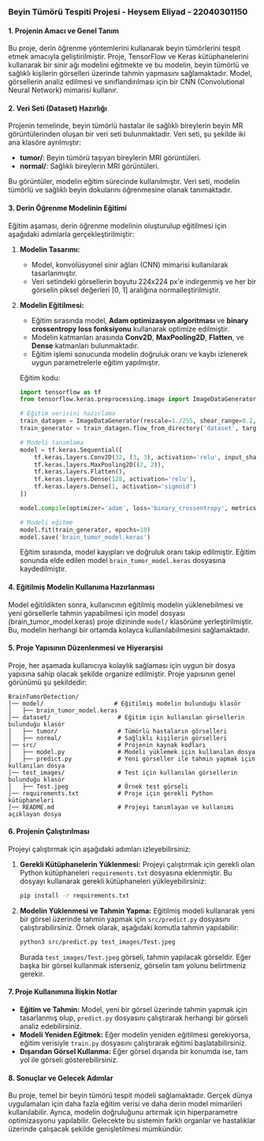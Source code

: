 ### Beyin Tümörü Tespiti Projesi - Heysem Eliyad - 22040301150

#### 1. **Projenin Amacı ve Genel Tanım**

Bu proje, derin öğrenme yöntemlerini kullanarak beyin tümörlerini tespit etmek amacıyla geliştirilmiştir. Proje, TensorFlow ve Keras kütüphanelerini kullanarak bir sinir ağı modelini eğitmekte ve bu modelin, beyin tümörlü ve sağlıklı kişilerin görselleri üzerinde tahmin yapmasını sağlamaktadır. Model, görsellerin analiz edilmesi ve sınıflandırılması için bir CNN (Convolutional Neural Network) mimarisi kullanır.

#### 2. **Veri Seti (Dataset) Hazırlığı**

Projenin temelinde, beyin tümörlü hastalar ile sağlıklı bireylerin beyin MR görüntülerinden oluşan bir veri seti bulunmaktadır. Veri seti, şu şekilde iki ana klasöre ayrılmıştır:

- **tumor/**: Beyin tümörü taşıyan bireylerin MRI görüntüleri.
- **normal/**: Sağlıklı bireylerin MRI görüntüleri.

Bu görüntüler, modelin eğitim sürecinde kullanılmıştır. Veri seti, modelin tümörlü ve sağlıklı beyin dokularını öğrenmesine olanak tanımaktadır.

#### 3. **Derin Öğrenme Modelinin Eğitimi**

Eğitim aşaması, derin öğrenme modelinin oluşturulup eğitilmesi için aşağıdaki adımlarla gerçekleştirilmiştir:

1. **Modelin Tasarımı:**

   - Model, konvolüsyonel sinir ağları (CNN) mimarisi kullanılarak tasarlanmıştır.
   - Veri setindeki görsellerin boyutu 224x224 px'e indirgenmiş ve her bir görselin piksel değerleri [0, 1] aralığına normalleştirilmiştir.

2. **Modelin Eğitilmesi:**

   - Eğitim sırasında model, **Adam optimizasyon algoritması** ve **binary crossentropy loss fonksiyonu** kullanarak optimize edilmiştir.
   - Modelin katmanları arasında **Conv2D**, **MaxPooling2D**, **Flatten**, ve **Dense** katmanları bulunmaktadır.
   - Eğitim işlemi sonucunda modelin doğruluk oranı ve kaybı izlenerek uygun parametrelerle eğitim yapılmıştır.

   Eğitim kodu:

   ```python
   import tensorflow as tf
   from tensorflow.keras.preprocessing.image import ImageDataGenerator

   # Eğitim verisini hazırlama
   train_datagen = ImageDataGenerator(rescale=1./255, shear_range=0.2, zoom_range=0.2, horizontal_flip=True)
   train_generator = train_datagen.flow_from_directory('dataset', target_size=(224, 224), batch_size=32, class_mode='binary')

   # Modeli tanımlama
   model = tf.keras.Sequential([
       tf.keras.layers.Conv2D(32, (3, 3), activation='relu', input_shape=(224, 224, 3)),
       tf.keras.layers.MaxPooling2D((2, 2)),
       tf.keras.layers.Flatten(),
       tf.keras.layers.Dense(128, activation='relu'),
       tf.keras.layers.Dense(1, activation='sigmoid')
   ])

   model.compile(optimizer='adam', loss='binary_crossentropy', metrics=['accuracy'])

   # Modeli eğitme
   model.fit(train_generator, epochs=10)
   model.save('brain_tumor_model.keras')
   ```

   Eğitim sırasında, model kayıpları ve doğruluk oranı takip edilmiştir. Eğitim sonunda elde edilen model `brain_tumor_model.keras` dosyasına kaydedilmiştir.

#### 4. **Eğitilmiş Modelin Kullanıma Hazırlanması**

Model eğitildikten sonra, kullanıcının eğitilmiş modelin yüklenebilmesi ve yeni görsellerle tahmin yapabilmesi için model dosyası (brain_tumor_model.keras) proje dizininde `model/` klasörüne yerleştirilmiştir. Bu, modelin herhangi bir ortamda kolayca kullanılabilmesini sağlamaktadır.

#### 5. **Proje Yapısının Düzenlenmesi ve Hiyerarşisi**

Proje, her aşamada kullanıcıya kolaylık sağlaması için uygun bir dosya yapısına sahip olacak şekilde organize edilmiştir. Proje yapısının genel görünümü şu şekildedir:

```plaintext
BrainTumorDetection/
│── model/                    # Eğitilmiş modelin bulunduğu klasör
│   ├── brain_tumor_model.keras
│── dataset/                   # Eğitim için kullanılan görsellerin bulunduğu klasör
│   ├── tumor/                 # Tümörlü hastaların görselleri
│   ├── normal/                # Sağlıklı kişilerin görselleri
│── src/                       # Projenin kaynak kodları
│   ├── model.py               # Modeli yüklemek için kullanılan dosya
│   ├── predict.py             # Yeni görseller ile tahmin yapmak için kullanılan dosya
│── test_images/               # Test için kullanılan görsellerin bulunduğu klasör
│   ├── Test.jpeg              # Örnek test görseli
│── requirements.txt           # Proje için gerekli Python kütüphaneleri
│── README.md                  # Projeyi tanımlayan ve kullanımı açıklayan dosya
```

#### 6. **Projenin Çalıştırılması**

Projeyi çalıştırmak için aşağıdaki adımları izleyebilirsiniz:

1. **Gerekli Kütüphanelerin Yüklenmesi:**
   Projeyi çalıştırmak için gerekli olan Python kütüphaneleri `requirements.txt` dosyasına eklenmiştir. Bu dosyayı kullanarak gerekli kütüphaneleri yükleyebilirsiniz:

   ```bash
   pip install -r requirements.txt
   ```

2. **Modelin Yüklenmesi ve Tahmin Yapma:**
   Eğitilmiş modeli kullanarak yeni bir görsel üzerinde tahmin yapmak için `src/predict.py` dosyasını çalıştırabilirsiniz. Örnek olarak, aşağıdaki komutla tahmin yapılabilir:

   ```bash
   python3 src/predict.py test_images/Test.jpeg
   ```

   Burada `test_images/Test.jpeg` görseli, tahmin yapılacak görseldir. Eğer başka bir görsel kullanmak isterseniz, görselin tam yolunu belirtmeniz gerekir.

#### 7. **Proje Kullanımına İlişkin Notlar**

- **Eğitim ve Tahmin:** Model, yeni bir görsel üzerinde tahmin yapmak için tasarlanmış olup, `predict.py` dosyasını çalıştırarak herhangi bir görseli analiz edebilirsiniz.
- **Modeli Yeniden Eğitmek:** Eğer modelin yeniden eğitilmesi gerekiyorsa, eğitim verisiyle `train.py` dosyasını çalıştırarak eğitimi başlatabilirsiniz.
- **Dışarıdan Görsel Kullanma:** Eğer görsel dışarıda bir konumda ise, tam yol ile görseli gösterebilirsiniz.

#### 8. **Sonuçlar ve Gelecek Adımlar**

Bu proje, temel bir beyin tümörü tespit modeli sağlamaktadır. Gerçek dünya uygulamaları için daha fazla eğitim verisi ve daha derin model mimarileri kullanılabilir. Ayrıca, modelin doğruluğunu artırmak için hiperparametre optimizasyonu yapılabilir. Gelecekte bu sistemin farklı organlar ve hastalıklar üzerinde çalışacak şekilde genişletilmesi mümkündür.
